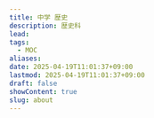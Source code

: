 ```yaml
---
title: 中学 歴史
description: 歴史科
lead: 
tags:
  - MOC
aliases: 
date: 2025-04-19T11:01:37+09:00
lastmod: 2025-04-19T11:01:37+09:00
draft: false
showContent: true
slug: about
---
```

